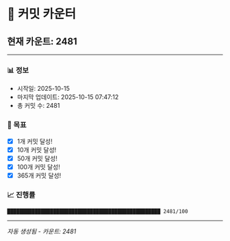 # 🔢 커밋 카운터

## 현재 카운트: 2481

---

### 📊 정보
- 시작일: 2025-10-15
- 마지막 업데이트: 2025-10-15 07:47:12
- 총 커밋 수: 2481

### 🎯 목표
- [x] 1개 커밋 달성!
- [x] 10개 커밋 달성!
- [x] 50개 커밋 달성!
- [x] 100개 커밋 달성!
- [x] 365개 커밋 달성!

### 📈 진행률
```
██████████████████████████████████████████████████ 2481/100
```

---
*자동 생성됨 - 카운트: 2481*
